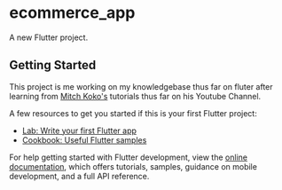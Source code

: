 # ecommerce_app

A new Flutter project.

## Getting Started

This project is me working on my knowledgebase thus far on fluter after learning from [Mitch Koko's](https://www.youtube.com/@createdbykoko) tutorials thus far on his Youtube Channel.

A few resources to get you started if this is your first Flutter project:

- [Lab: Write your first Flutter app](https://docs.flutter.dev/get-started/codelab)
- [Cookbook: Useful Flutter samples](https://docs.flutter.dev/cookbook)

For help getting started with Flutter development, view the
[online documentation](https://docs.flutter.dev/), which offers tutorials,
samples, guidance on mobile development, and a full API reference.
